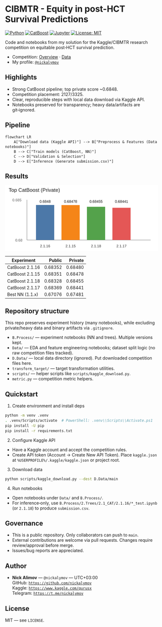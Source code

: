 # CIBMTR - Equity in post-HCT Survival Predictions

[![Python](https://img.shields.io/badge/Python-3.10%2B-blue.svg)](https://www.python.org/)
[![CatBoost](https://img.shields.io/badge/Model-CatBoost-yellow.svg)](https://catboost.ai/)
[![Jupyter](https://img.shields.io/badge/Notebook-Jupyter-orange.svg)](https://jupyter.org/)
[![License: MIT](https://img.shields.io/badge/License-MIT-green.svg)](LICENSE)

Code and notebooks from my solution for the Kaggle/CIBMTR research competition on equitable post‑HCT survival prediction.

- Competition: [Overview](https://www.kaggle.com/competitions/equity-post-HCT-survival-predictions/overview) · [Data](https://www.kaggle.com/competitions/equity-post-HCT-survival-predictions/data)
- My profile: [`@nickalymov`](https://github.com/nickalymov)

## Highlights

- Strong CatBoost pipeline; top private score ~0.6848.
- Competition placement: 2127/3325.
- Clear, reproducible steps with local data download via Kaggle API.
- Notebooks preserved for transparency; heavy data/artifacts are git‑ignored.

## Pipeline

```mermaid
flowchart LR
    A["Download data (Kaggle API)"] --> B["Preprocess & Features (Data notebooks)"]
    B --> C["Train models (CatBoost, NN)"]
    C --> D["Validation & Selection"]
    D --> E["Inference (Generate submission.csv)"]
```

## Results

<img alt="Top results" src="assets/results.svg" width="520" />

| Experiment | Public | Private |
|---|---:|---:|
| CatBoost 2.1.16 | 0.68352 | 0.68480 |
| CatBoost 2.1.15 | 0.68351 | 0.68478 |
| CatBoost 2.1.18 | 0.68328 | 0.68455 |
| CatBoost 2.1.17 | 0.68369 | 0.68441 |
| Best NN (1.1.x) | 0.67076 | 0.67481 |

## Repository structure

This repo preserves experiment history (many notebooks), while excluding private/heavy data and binary artifacts via `.gitignore`.

- `B.Process/` — experiment notebooks (NN and trees). Multiple versions kept.
- `Data/` — EDA and feature engineering notebooks; dataset split logic (no raw competition files tracked).
- `D.Data/` — local data directory (ignored). Put downloaded competition files here.
- `transform_target/` — target transformation utilities.
- `scripts/` — helper scripts like `scripts/kaggle_download.py`.
- `metric.py` — competition metric helpers.

## Quickstart

1) Create environment and install deps

```bash
python -m venv .venv
. .venv/Scripts/activate  # PowerShell: .venv\\Scripts\\Activate.ps1
pip install -U pip
pip install -r requirements.txt
```

2) Configure Kaggle API

- Have a Kaggle account and accept the competition rules.
- Create API token (Account → Create New API Token). Place `kaggle.json` at `%USERPROFILE%/.kaggle/kaggle.json` or project root.

3) Download data

```bash
python scripts/kaggle_download.py --dest D.Data/main
```

4) Run notebooks

- Open notebooks under `Data/` and `B.Process/`.
- For inference‑only, use `B.Process/2.Trees/2.1_CAT/2.1.16/*_test.ipynb` (or `2.1.18`) to produce `submission.csv`.

## Governance

- This is a public repository. Only collaborators can push to `main`.
- External contributions are welcome via pull requests. Changes require review/approval before merge.
- Issues/bug reports are appreciated.

## Author

- **Nick Alimov** — `@nickalymov` — UTC+03:00  
  GitHub: [`https://github.com/nickalymov`](https://github.com/nickalymov)  
  Kaggle: [`https://www.kaggle.com/qurusx`](https://www.kaggle.com/qurusx)  
  Telegram: [`https://t.me/nickalymov`](https://t.me/nickalymov)

## License

MIT — see `LICENSE`.
